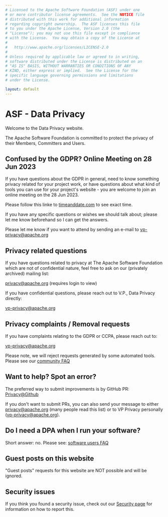 ```yaml
---
# Licensed to the Apache Software Foundation (ASF) under one
# or more contributor license agreements.  See the NOTICE file
# distributed with this work for additional information
# regarding copyright ownership.  The ASF licenses this file
# to you under the Apache License, Version 2.0 (the
# "License"); you may not use this file except in compliance
# with the License.  You may obtain a copy of the License at
#
#   http://www.apache.org/licenses/LICENSE-2.0
#
# Unless required by applicable law or agreed to in writing,
# software distributed under the License is distributed on an
# "AS IS" BASIS, WITHOUT WARRANTIES OR CONDITIONS OF ANY
# KIND, either express or implied.  See the License for the
# specific language governing permissions and limitations
# under the License.

layout: default
---
```


# ASF - Data Privacy

Welcome to the Data Privacy website.

The Apache Software Foundation is committed to protect the privacy
of their Members, Committers and Users.

## Confused by the GDPR? Online Meeting on 28 Jun 2023

If you have questions about the GDPR in general, need to know something privacy related for your project work, or have questions about what kind of tools you can use for your project's website - you are welcome to join an online meeting on the 28 Jun 2023. 

Please follow this linke to [timeanddate.com](https://www.timeanddate.com/worldclock/meetingdetails.html?year=2023&month=6&day=28&hour=19&min=0&sec=0&p1=970&p2=179&p3=224&p4=240) to see exact time.

If you have any specific questions or wishes we should talk about; please let me know beforehand so I can get the answers.

Please let me know if you want to attend by sending an e-mail to vp-privacy@apache.org

## Privacy related questions

If you have questions related to privacy at
The Apache Software Foundation which are not of confidential
nature, feel free to ask on our (privately archived) mailing list:

[privacy@apache.org](https://lists.apache.org/list.html?privacy@apache.org) (requires login to view)

If you have confidential questions, please reach out to
V.P., Data Privacy directly:

vp-privacy@apache.org

## Privacy complaints / Removal requests

If you have complaints relating to the GDPR or CCPA,
please reach out to:

vp-privacy@apache.org

Please note, we will reject requests generated by some automated tools.
Please see our [community FAQ](/faq/community.html#can-i-get-my-data-removed-using-3rd-party-services)

## Want to help? Spot an error?

The preferred way to submit improvements is by GitHub PR:
[Privacy@Github](https://github.com/apache/privacy-website)

If you don't want to submit PRs, you can also send your message
to either privacy@apache.org (many people read this list) or
to VP Privacy personally (vp-privacy@apache.org).

## Do I need a DPA when I run your software?

Short answer: no. Please see: [software users FAQ](/faq/software-users.html)

## Guest posts on this website

"Guest posts" requests for this website are NOT possible and will be ignored.

## Security issues

If you think you found a security issue, check out our
[Security page](https://apache.org/security) for information
on how to report this.
